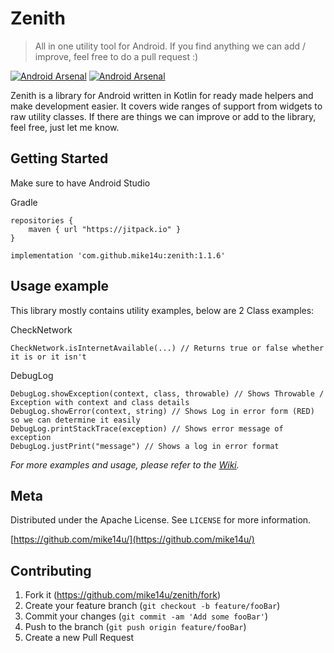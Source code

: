 # Zenith
> All in one utility tool for Android. If you find anything we can add / improve, feel free to do a pull request :)

[![Android Arsenal](https://img.shields.io/badge/Android%20Arsenal-Zenith-brightgreen.svg?style=popout-square)](https://android-arsenal.com/details/1/7019)
[![Android Arsenal](https://img.shields.io/badge/Twitter-mike14u-blue.svg?style=popout-square)](https://www.twitter.com/mike14u)

Zenith is a library for Android written in Kotlin for ready made helpers and make development easier. It covers wide ranges of support
from widgets to raw utility classes. If there are things we can improve or add to the library, feel free, just let me know.

## Getting Started

Make sure to have Android Studio

Gradle

```
repositories {
    maven { url "https://jitpack.io" }
}
```

```
implementation 'com.github.mike14u:zenith:1.1.6'
```

## Usage example

This library mostly contains utility examples, below are 2 Class examples:

CheckNetwork

```
CheckNetwork.isInternetAvailable(...) // Returns true or false whether it is or it isn't
```

DebugLog

```
DebugLog.showException(context, class, throwable) // Shows Throwable / Exception with context and class details
DebugLog.showError(context, string) // Shows Log in error form (RED) so we can determine it easily
DebugLog.printStackTrace(exception) // Shows error message of exception
DebugLog.justPrint("message") // Shows a log in error format
```

_For more examples and usage, please refer to the [Wiki](https://github.com/mike14u/zenith/wiki)._

## Meta

Distributed under the Apache License. See ``LICENSE`` for more information.

[https://github.com/mike14u/](https://github.com/mike14u/)

## Contributing

1. Fork it (<https://github.com/mike14u/zenith/fork>)
2. Create your feature branch (`git checkout -b feature/fooBar`)
3. Commit your changes (`git commit -am 'Add some fooBar'`)
4. Push to the branch (`git push origin feature/fooBar`)
5. Create a new Pull Request